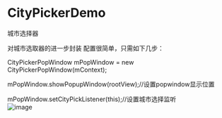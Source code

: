 # CityPickerDemo
城市选择器

对城市选取器的进一步封装
配置很简单，只需如下几步： 

   CityPickerPopWindow mPopWindow = new CityPickerPopWindow(mContext);  
   
   mPopWindow.showPopupWindow(rootView);//设置popwindow显示位置 
   
   mPopWindow.setCityPickListener(this);//设置城市选择监听  
![image](https://github.com/diycoder/CityPickerDemo/blob/master/citypicker/src/main/assets/CityPicker.gif)   

